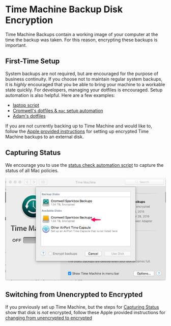# Time Machine Backup Disk Encryption
Time Machine Backups contain a working image of your computer at the time the
backup was taken. For this reason, encrypting these backups is important.

## First-Time Setup

System backups are not required, but are encouraged for the purpose of business
continuity. If you choose not to maintain regular system backups, it is
_highly_ encouraged that you be able to bring your machine to a workable
state quickly. For developers, managing your dotfiles is encouraged. Setup
automation is also helpful. Here are a few examples:

  * [laptop script]
  * [Cromwell's dotfiles & `mac` setup automation][cromwell dotfiles]
  * [Adam's dotfiles][adam dotfiles]

If you are not currently backing up to Time Machine and would like to, follow the
[Apple provided instructions][time machine instructions] for setting up encrypted Time Machine backups to an external disk.

## Capturing Status
We encourage you to use the [status check automation script][status check]
to capture the status of all Mac policies.

![MacOS Backup Disk Status Example]

## Switching from Unencrypted to Encrypted

If you previously set up Time Machine, but the steps for [Capturing Status](#capturing-status)
show that disk is _not_ encrypted, follow these Apple provided instructions for
[changing from unencrypted to encrypted](https://support.apple.com/guide/mac-help/keep-your-time-machine-backup-disk-secure-mh21241/mac)


 [iOS Screenshot]: https://support.apple.com/en-us/HT200289
 [MacOS Backup Disk Status Example]: ./time-machine-disk-status.png
 [laptop script]: https://github.com/sparkbox/laptop
 [cromwell dotfiles]: https://github.com/cromwellryan/dotfiles
 [adam dotfiles]: https://github.com/asimpson/dotfiles
 [status check]: https://github.com/sparkbox/standard/tree/main/security/security_policy_compliance#instructions
 [time machine instructions]: https://support.apple.com/en-us/HT201250
